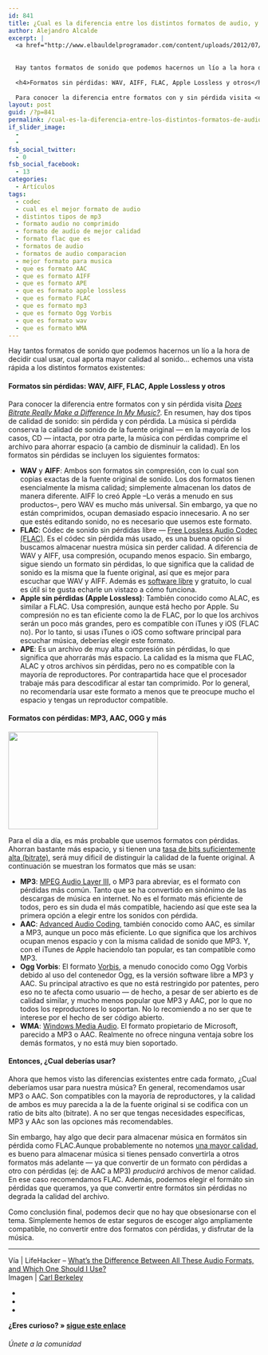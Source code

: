 ```yaml
---
id: 841
title: ¿Cual es la diferencia entre los distintos formatos de audio, y cual debería elegir?
author: Alejandro Alcalde
excerpt: |
  <a href="http://www.elbauldelprogramador.com/content/uploads/2012/07/original1.jpg"><img src="http://www.elbauldelprogramador.com/content/uploads/2012/07/original1.jpg" alt="" title="original" width="640" height="360" class="aligncenter size-full wp-image-844" /></a>
  
  
  Hay tantos formatos de sonido que podemos hacernos un lío a la hora de decidir cual usar, cual aporta mayor calidad al sonido... echemos una vista rápida a los distintos formatos existentes:
  
  <h4>Formatos sin pérdidas: WAV, AIFF, FLAC, Apple Lossless y otros</h4>
  
  Para conocer la diferencia entre formatos con y sin pérdida visita <em><a href="http://lifehacker.com/5810575/does-bitrate-really-make-a-difference-in-my-music" target="_blank">Does Bitrate Really Make a Difference In My Music?</a></em>. En resumen, hay dos tipos  de calidad de sonido: sin pérdida y con pérdida. La música si pérdida conserva la calidad de sonido de la fuente original -- en la mayoría de los casos, CD -- intacta, por otra parte, la música con pérdidas comprime el archivo para ahorrar espacio (a cambio de disminuir la calidad). En los formatos sin pérdidas se incluyen los siguientes formatos:
layout: post
guid: /?p=841
permalink: /cual-es-la-diferencia-entre-los-distintos-formatos-de-audio-y-cual-deberia-elegir/
if_slider_image:
  - 
  - 
fsb_social_twitter:
  - 0
fsb_social_facebook:
  - 13
categories:
  - Artículos
tags:
  - codec
  - cual es el mejor formato de audio
  - distintos tipos de mp3
  - formato audio no comprimido
  - formato de audio de mejor calidad
  - formato flac que es
  - formatos de audio
  - formatos de audio comparacion
  - mejor formato para musica
  - que es formato AAC
  - que es formato AIFF
  - que es formato APE
  - que es formato apple lossless
  - que es formato FLAC
  - que es formato mp3
  - que es formato Ogg Vorbis
  - que es formato wav
  - que es formato WMA
---
```

Hay tantos formatos de sonido que podemos hacernos un lío a la hora de decidir cual usar, cual aporta mayor calidad al sonido&#8230; echemos una vista rápida a los distintos formatos existentes:

#### Formatos sin pérdidas: WAV, AIFF, FLAC, Apple Lossless y otros

Para conocer la diferencia entre formatos con y sin pérdida visita *<a href="http://lifehacker.com/5810575/does-bitrate-really-make-a-difference-in-my-music" target="_blank">Does Bitrate Really Make a Difference In My Music?</a>*. En resumen, hay dos tipos de calidad de sonido: sin pérdida y con pérdida. La música si pérdida conserva la calidad de sonido de la fuente original &#8212; en la mayoría de los casos, CD &#8212; intacta, por otra parte, la música con pérdidas comprime el archivo para ahorrar espacio (a cambio de disminuir la calidad). En los formatos sin pérdidas se incluyen los siguientes formatos:  
<!--more-->

  * **WAV** y **AIFF**: Ambos son formatos sin compresión, con lo cual son copias exactas de la fuente original de sonido. Los dos formatos tienen esencialmente la misma calidad; simplemente almacenan los datos de manera diferente. AIFF lo creó Apple &#8211;Lo verás a menudo en sus productos&#8211;, pero WAV es mucho más universal. Sin embargo, ya que no están comprimidos, ocupan demasiado espacio innecesario. A no ser que estés editando sonido, no es necesario que usemos este formato.
  * **FLAC**: Códec de sonido sin pérdidas libre &#8212; <a href="http://en.wikipedia.org/wiki/FLAC" target="_blank">Free Lossless Audio Codec (FLAC)</a>. Es el códec sin pérdida más usado, es una buena opción si buscamos almacenar nuestra música sin perder calidad. A diferencia de WAV y AIFF, usa compresión, ocupando menos espacio. Sin embargo, sigue siendo un formato sin pérdidas, lo que significa que la calidad de sonido es la misma que la fuente original, así que es mejor para escuchar que WAV y AIFF. Además es <a href="/category/opensource/" target="_blank">software libre</a> y gratuito, lo cual es útil si te gusta echarle un vistazo a cómo funciona.
  * **Apple sin pérdidas (Apple Lossless)**: También conocido como ALAC, es similar a FLAC. Usa compresión, aunque está hecho por Apple. Su compresión no es tan eficiente como la de FLAC, por lo que los archivos serán un poco más grandes, pero es compatible con iTunes y iOS (FLAC no). Por lo tanto, si usas iTunes o iOS como software principal para escuchar música, deberías elegir este formato.
  * **APE**: Es un archivo de muy alta compresión sin pérdidas, lo que significa que ahorrarás más espacio. La calidad es la misma que FLAC, ALAC y otros archivos sin pérdidas, pero no es compatible con la mayoría de reproductores. Por contrapartida hace que el procesador trabaje más para descodificar al estar tan comprimido. Por lo general, no recomendaría usar este formato a menos que te preocupe mucho el espacio y tengas un reproductor compatible.

#### Formatos con pérdidas: MP3, AAC, OGG y más

[<img src="http://elbauldelprogramador.com/content/uploads/2012/07/original-11-300x195.jpg" alt="" title="original (1)" width="300" height="195" class="alignright size-medium wp-image-846" />][1]

Para el día a día, es más probable que usemos formatos con pérdidas. Ahorran bastante más espacio, y si tienen una <a href="http://lifehacker.com/5810575/does-bitrate-really-make-a-difference-in-my-music" target="_blank">tasa de bits suficientemente alta (bitrate)</a>, será muy dificil de distinguir la calidad de la fuente original. A continuación se muestran los formatos que más se usan:

  * **MP3**: <a href="http://en.wikipedia.org/wiki/MP3" target="_blank">MPEG Audio Layer III</a>, o MP3 para abreviar, es el formato con pérdidas más común. Tanto que se ha convertido en sinónimo de las descargas de música en internet. No es el formato más eficiente de todos, pero es sin duda el más compatible, haciendo así que este sea la primera opción a elegir entre los sonidos con pérdida. 
  * **AAC**: <a href="http://en.wikipedia.org/wiki/Aac" target="_blank">Advanced Audio Coding</a>, también conocido como AAC, es similar a MP3, aunque un poco más eficiente. Lo que significa que los archivos ocupan menos espacio y con la misma calidad de sonido que MP3. Y, con el iTunes de Apple haciendolo tan popular, es tan compatible como MP3. 
  * **Ogg Vorbis**: El formato <a href="http://en.wikipedia.org/wiki/Ogg_vorbis" target="_blank">Vorbis</a>, a menudo conocido como Ogg Vorbis debido al uso del contenedor Ogg, es la versión software libre a MP3 y AAC. Su principal atractivo es que no está restringido por patentes, pero eso no te afecta como usuario &#8212; de hecho, a pesar de ser abierto es de calidad similar, y mucho menos popular que MP3 y AAC, por lo que no todos los reproductores lo soportan. No lo recomiendo a no ser que te interese por el hecho de ser código abierto.
  * **WMA**: <a href="http://en.wikipedia.org/wiki/Windows_Media_Audio" target="_blank">Windows Media Audio</a>. El formato propietario de Microsoft, parecido a MP3 o AAC. Realmente no ofrece ninguna ventaja sobre los demás formatos, y no está muy bien soportado.

#### Entonces, ¿Cual deberías usar?

Ahora que hemos visto las diferencias existentes entre cada formato, ¿Cual deberíamos usar para nuestra música? En general, recomendamos usar MP3 o AAC. Son compatibles con la mayoría de reproductores, y la calidad de ambos es muy parecida a la de la fuente original si se codifica con un ratio de bits alto (bitrate). A no ser que tengas necesidades específicas, MP3 y AAc son las opciones más recomendables.

Sin embargo, hay algo que decir para almacenar música en formátos sin pérdida como FLAC.Aunque probablemente no notemos <a href="http://lifehacker.com/5921889/concluding-the-great-mp3-bitrate-experiment" target="_blank">una mayor calidad</a>, es bueno para almacenar música si tienes pensado convertirla a otros formatos más adelante &#8212; ya que convertir de un formato con pérdidas a otro con pérdidas (ej: de AAC a MP3) *producirá* archivos de menor calidad. En ese caso recomendamos FLAC. Además, podemos elegir el formáto sin pérdidas que queramos, ya que convertir entre formátos sin pérdidas no degrada la calidad del archivo.

Como conclusión final, podemos decir que no hay que obsesionarse con el tema. Simplemente hemos de estar seguros de escoger algo ampliamente compatible, no convertir entre dos formatos con pérdidas, y disfrutar de la música.

* * *

Vía | LifeHacker &#8211; <a href="http://lifehacker.com/5927052/whats-the-difference-between-all-these-audio-formats-and-which-one-should-i-use" target="_blank">What’s the Difference Between All These Audio Formats, and Which One Should I Use?</a>  
Imagen | <a href="http://www.flickr.com/photos/mac_users_guide/3680451148/" target="_blank">Carl Berkeley</a>

<div class="sharedaddy">
  <div class="sd-content">
    <ul>
      <li>
        <a class="hastip" rel="nofollow" href="http://twitter.com/home?status=¿Cual es la diferencia entre los distintos formatos de audio, y cual debería elegir?+http://elbauldelprogramador.com/cual-es-la-diferencia-entre-los-distintos-formatos-de-audio-y-cual-deberia-elegir/+V%C3%ADa+%40elbaulp" onclick="javascript:window.open(this.href, '', 'menubar=no,toolbar=no,resizable=yes,scrollbars=yes,height=600,width=600');return false;" title="Compartir en Twitter" target="_blank"><span class="iconbox-title"><i class="icon-twitter icon-2x"></i></span></a>
      </li>
      <li>
        <a class="hastip" rel="nofollow" href="http://www.facebook.com/sharer.php?u=http://elbauldelprogramador.com/cual-es-la-diferencia-entre-los-distintos-formatos-de-audio-y-cual-deberia-elegir/&t=¿Cual es la diferencia entre los distintos formatos de audio, y cual debería elegir?+http://elbauldelprogramador.com/cual-es-la-diferencia-entre-los-distintos-formatos-de-audio-y-cual-deberia-elegir/+V%C3%ADa+%40elbaulp" onclick="javascript:window.open(this.href, '', 'menubar=no,toolbar=no,resizable=yes,scrollbars=yes,height=600,width=600');return false;" title="Compartir en Facebook" target="_blank"><span class="iconbox-title"><i class="icon-facebook icon-2x"></i></span></a>
      </li>
      <li>
        <a class="hastip" rel="nofollow" href="https://plus.google.com/share?url=¿Cual es la diferencia entre los distintos formatos de audio, y cual debería elegir?+http://elbauldelprogramador.com/cual-es-la-diferencia-entre-los-distintos-formatos-de-audio-y-cual-deberia-elegir/+V%C3%ADa+%40elbaulp" onclick="javascript:window.open(this.href, '', 'menubar=no,toolbar=no,resizable=yes,scrollbars=yes,height=600,width=600');return false;" title="Compartir en G+" target="_blank"><span class="iconbox-title"><i class="icon-google-plus icon-2x"></i></span></a>
      </li>
    </ul>
  </div>
</div>

<span id="socialbottom" class="highlight style-2">

<p>
  <strong>¿Eres curioso? » <a onclick="javascript:_gaq.push(['_trackEvent','random','click-random']);" href="/index.php?random=1">sigue este enlace</a></strong>
</p>

<h6>
  Únete a la comunidad
</h6>

<div class="iconsc hastip" title="2240 seguidores">
  <a href="http://twitter.com/elbaulp" target="_blank"><i class="icon-twitter"></i></a>
</div>

<div class="iconsc hastip" title="2452 fans">
  <a href="http://facebook.com/elbauldelprogramador" target="_blank"><i class="icon-facebook"></i></a>
</div>

<div class="iconsc hastip" title="0 +1s">
  <a href="http://plus.google.com/+Elbauldelprogramador" target="_blank"><i class="icon-google-plus"></i></a>
</div>

<div class="iconsc hastip" title="Repositorios">
  <a href="http://github.com/algui91" target="_blank"><i class="icon-github"></i></a>
</div>

<div class="iconsc hastip" title="Feed RSS">
  <a href="http://elbauldelprogramador.com/feed" target="_blank"><i class="icon-rss"></i></a>
</div></span>

 [1]: http://elbauldelprogramador.com/content/uploads/2012/07/original-11.jpg